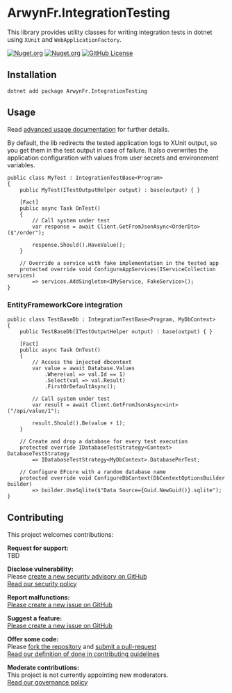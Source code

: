 # ArwynFr.IntegrationTesting

This library provides utility classes for writing integration tests in
dotnet using `XUnit` and `WebApplicationFactory`.

[![Nuget.org](https://img.shields.io/nuget/v/ArwynFr.IntegrationTesting?style=for-the-badge)](https://www.nuget.org/packages/ArwynFr.IntegrationTesting/)
[![Nuget.org](https://img.shields.io/nuget/dt/ArwynFr.IntegrationTesting?style=for-the-badge)](https://www.nuget.org/packages/ArwynFr.IntegrationTesting/)
[![GitHub
License](https://img.shields.io/github/license/ArwynFr/dotnet-integration-testing?style=for-the-badge)](https://github.com/ArwynFr/dotnet-integration-testing#MIT-1-ov-file)

## Installation

    dotnet add package ArwynFr.IntegrationTesting

## Usage

Read [advanced usage
documentation](https://github.com/ArwynFr/dotnet-integration-testing/blob/main/.github/USAGE.md)
for further details.

By default, the lib redirects the tested application logs to XUnit
output, so you get them in the test output in case of failure. It also
overwrites the application configuration with values from user secrets
and environement variables.

    public class MyTest : IntegrationTestBase<Program>
    {
        public MyTest(ITestOutputHelper output) : base(output) { }

        [Fact]
        public async Task OnTest()
        {
            // Call system under test
            var response = await Client.GetFromJsonAsync<OrderDto>($"/order");

            response.Should().HaveValue();
        }

        // Override a service with fake implementation in the tested app
        protected override void ConfigureAppServices(IServiceCollection services)
            => services.AddSingleton<IMyService, FakeService>();
    }

### EntityFrameworkCore integration

    public class TestBaseDb : IntegrationTestBase<Program, MyDbContext>
    {
        public TestBaseDb(ITestOutputHelper output) : base(output) { }

        [Fact]
        public async Task OnTest()
        {
            // Access the injected dbcontext
            var value = await Database.Values
                .Where(val => val.Id == 1)
                .Select(val => val.Result)
                .FirstOrDefaultAsync();

            // Call system under test
            var result = await Client.GetFromJsonAsync<int>("/api/value/1");

            result.Should().Be(value + 1);
        }

        // Create and drop a database for every test execution
        protected override IDatabaseTestStrategy<Context> DatabaseTestStrategy
            => IDatabaseTestStrategy<MyDbContext>.DatabasePerTest;

        // Configure EFcore with a random database name
        protected override void ConfigureDbContext(DbContextOptionsBuilder builder)
            => builder.UseSqlite($"Data Source={Guid.NewGuid()}.sqlite");
    }

## Contributing

This project welcomes contributions:

**Request for support:**  
TBD

**Disclose vulnerability:**  
Please [create a new security advisory on GitHub](https://github.com/ArwynFr/dotnet-integration-testing/security/advisories)
\
[Read our security policy](https://github.com/ArwynFr/dotnet-integration-testing/blob/main/.github/SECURITY.md)

**Report malfunctions:**  
[Please create a new issue on GitHub](https://github.com/ArwynFr/dotnet-integration-testing/issues/new/choose)

**Suggest a feature:**  
[Please create a new issue on GitHub](https://github.com/ArwynFr/dotnet-integration-testing/issues/new/choose)

**Offer some code:**  
Please [fork the repository](https://github.com/ArwynFr/dotnet-integration-testing/fork)
and [submit a pull-request](https://github.com/ArwynFr/dotnet-integration-testing/compare)
\
[Read our definition of done in contributing guidelines](https://github.com/ArwynFr/dotnet-integration-testing/blob/main/.github/CONTRIBUTING.md)

**Moderate contributions:**  
This project is not currently appointing new moderators.
\
[Read our governance policy](https://github.com/ArwynFr/dotnet-integration-testing/blob/main/.github/GOVERNANCE.md)
